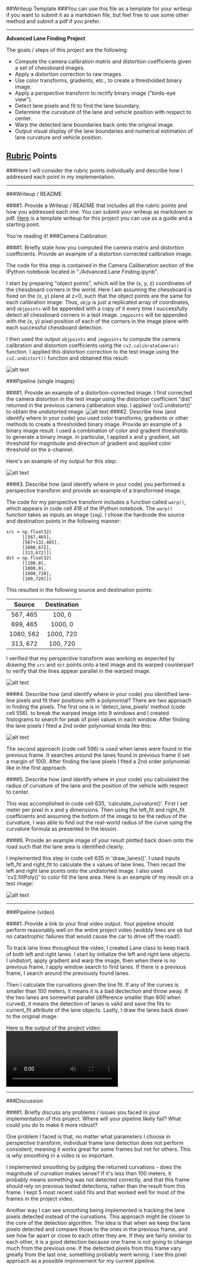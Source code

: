 ##Writeup Template
###You can use this file as a template for your writeup if you want to submit it as a markdown file, but feel free to use some other method and submit a pdf if you prefer.

---

**Advanced Lane Finding Project**

The goals / steps of this project are the following:

* Compute the camera calibration matrix and distortion coefficients given a set of chessboard images.
* Apply a distortion correction to raw images.
* Use color transforms, gradients, etc., to create a thresholded binary image.
* Apply a perspective transform to rectify binary image ("birds-eye view").
* Detect lane pixels and fit to find the lane boundary.
* Determine the curvature of the lane and vehicle position with respect to center.
* Warp the detected lane boundaries back onto the original image.
* Output visual display of the lane boundaries and numerical estimation of lane curvature and vehicle position.

[//]: # (Image References)

[image1]: ./output_images/chessboard_undistort.jpg "Undistorted"
[image2]: ./output_images/undistort.jpg "Road Transformed"
[image3]: ./output_images/combined_binary.jpg "Binary Example"
[image4]: ./output_images/perspective_transform.jpg "Warp Example"
[image5]: ./output_images/detect_lanes.jpg "Fit Visual"
[image6]: ./output_images/lanes_painted.jpg "Output"
[video1]: ./lanes.mp4 "Video"

## [Rubric](https://review.udacity.com/#!/rubrics/571/view) Points
###Here I will consider the rubric points individually and describe how I addressed each point in my implementation.  

---
###Writeup / README

####1. Provide a Writeup / README that includes all the rubric points and how you addressed each one.  You can submit your writeup as markdown or pdf.  [Here](https://github.com/udacity/CarND-Advanced-Lane-Lines/blob/master/writeup_template.md) is a template writeup for this project you can use as a guide and a starting point.  

You're reading it!
###Camera Calibration

####1. Briefly state how you computed the camera matrix and distortion coefficients. Provide an example of a distortion corrected calibration image.

The code for this step is contained in the Camera Caliberation section of the IPython notebook located in "./Advanced Lane Finding.ipynb".  

I start by preparing "object points", which will be the (x, y, z) coordinates of the chessboard corners in the world. Here I am assuming the chessboard is fixed on the (x, y) plane at z=0, such that the object points are the same for each calibration image.  Thus, `objp` is just a replicated array of coordinates, and `objpoints` will be appended with a copy of it every time I successfully detect all chessboard corners in a test image.  `imgpoints` will be appended with the (x, y) pixel position of each of the corners in the image plane with each successful chessboard detection.  

I then used the output `objpoints` and `imgpoints` to compute the camera calibration and distortion coefficients using the `cv2.calibrateCamera()` function.  I applied this distortion correction to the test image using the `cv2.undistort()` function and obtained this result: 

![alt text][image1]

###Pipeline (single images)

####1. Provide an example of a distortion-corrected image.
I first corrected the camera distortion in the test image using the distortion coefficient "dist" returned in the previous camera caliberation step. I applied 'cv2.undistort()' to obtain the undistorted image:
![alt text][image2]
####2. Describe how (and identify where in your code) you used color transforms, gradients or other methods to create a thresholded binary image.  Provide an example of a binary image result.
I used a combination of color and gradient thresholds to generate a binary image. In particular, I applied x and y gradient, set threshold for magnitude and direction of gradient and applied color threshold on the s-channel. 

Here's an example of my output for this step:

![alt text][image3]

####3. Describe how (and identify where in your code) you performed a perspective transform and provide an example of a transformed image.

The code for my perspective transform includes a function called `warp()`, which appears in code cell 418 of the IPython notebook.  The `warp()` function takes as inputs an image (`img`).  I chose the hardcode the source and destination points in the following manner:

```
src = np.float32(
      [[567,465],
      [567+132,465],
      [1080,672],
      [313,672]])
dst = np.float32(
      [[100,0],
      [1000,0],
      [1000,720],
      [100,720]])

```
This resulted in the following source and destination points:

| Source        | Destination   | 
|:-------------:|:-------------:| 
| 567, 465      | 100, 0        | 
| 699, 465      | 1000, 0      |
| 1080, 562     | 1000, 720      |
| 313, 672      | 100, 720        |

I verified that my perspective transform was working as expected by drawing the `src` and `dst` points onto a test image and its warped counterpart to verify that the lines appear parallel in the warped image.

![alt text][image4]

####4. Describe how (and identify where in your code) you identified lane-line pixels and fit their positions with a polynomial?
There are two approach in finding the pixels.
The first one is in 'detect_lane_pixels' method (code cell 556). to break the warped image into 9 windows and I created histograms to search for peak of pixel values in each window. After finding the lane pixels I fited a 2nd order polynomial kinda like this:

![alt text][image5]

The second approach (code cell 596) is used when lanes were found in the previous frame. It searches around the lanes found in previous frame (I set a margin of 100). After finding the lane pixels I fited a 2nd order polynomial like in the first approach.

####5. Describe how (and identify where in your code) you calculated the radius of curvature of the lane and the position of the vehicle with respect to center.

This was accomplished in code cell 635, 'calculate_curvature()'. First I set meter per pixel in x and y dimensions. Then using the left_fit and right_fit coefficients and assuming the bottom of the image to be the radius of the curvature, I was able to find out the real-world radius of the curve using the curvature formula as presented in the lesson.

####6. Provide an example image of your result plotted back down onto the road such that the lane area is identified clearly.

I implemented this step in code cell 635 in 'draw_lanes()'. I used inputs left_fit and right_fit to calculate the x values of lane lines. Then recast the left and right lane points onto the undistorted image. I also used 'cv2.fillPoly()' to color fill the lane area. Here is an example of my result on a test image:

![alt text][image6]

---

###Pipeline (video)

####1. Provide a link to your final video output.  Your pipeline should perform reasonably well on the entire project video (wobbly lines are ok but no catastrophic failures that would cause the car to drive off the road!).

To track lane lines throughout the video, I created Lane class to keep track of both left and right lanes. I start by initialize the left and right lane objects. I undistort, apply gradient and warp the image, then when there is no previous frame, I apply window search to find lanes. If there is a previous frame, I search around the previously found lanes.

Then I calculate the curvations given the line fit. If any of the curves is smaller than 100 meters, it means it is a bad dectection and throw away. If the two lanes are somewhat parallel (difference smaller than 600 when curved), it means the detection of lanes is valid and save the fits to current_fit attribute of the lane objects. Lastly, I draw the lanes back down to the original image.

Here is the output of the project video:
![alt text][video1]

---

###Discussion

####1. Briefly discuss any problems / issues you faced in your implementation of this project.  Where will your pipeline likely fail?  What could you do to make it more robust?

One problem I faced is that, no matter what parameters I choose in perspective transform, individual frame lane detection does not perform consistent, meaning it works great for some frames but not for others. This is why smoothing in a video is so important. 

I implemented smoothing by judging the returned curvations - does the magnitude of curvation makes sense? If it's less than 100 meters, it probably means something was not detected correctly, and that this frame should rely on previous tested detections, rather than the result from this frame. I kept 5 most recent valid fits and that worked well for most of the frames in the project video.

Another way I can see smoothing being implemented is tracking the lane pixels detected instead of the curvations. This approach might be closer to the core of the detection algorithm. The idea is that when we keep the lane pixels detected and compare those to the ones in the previous frame, and see how far apart or close to each other they are. If they are fairly similar to each other, it is a good detection because one frame is not going to change much from the previous one. If the detected pixels from this frame vary greatly from the last one, something probably went wrong. I see this pixel approach as a possible improvement for my current pipeline.

